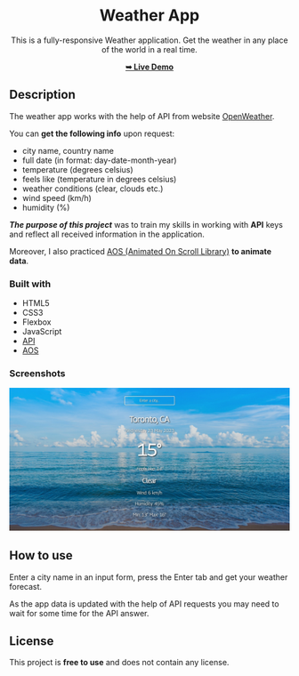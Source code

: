 <div align="center">

# Weather App

This is a fully-responsive Weather application. Get the weather in any place of the world in a real time.

<a href="https://weather-app-real-time.netlify.app/"><strong>➥ Live Demo</strong></a> 

</div>

## Description

The weather app works with the help of API from website [OpenWeather](https://openweathermap.org/).

You can **get the following info** upon request:

- city name, country name
- full date (in format: day-date-month-year)
- temperature (degrees celsius)
- feels like (temperature in degrees celsius)
- weather conditions (clear, clouds etc.)
- wind speed (km/h)
- humidity (%)

***The purpose of this project*** was to train my skills in working with **API** keys and reflect all received information in the application.

Moreover, I also practiced [AOS (Animated On Scroll Library)](https://michalsnik.github.io/aos/) **to animate data**.

### Built with

- HTML5
- CSS3
- Flexbox
- JavaScript
- [API](https://openweathermap.org/)
- [AOS](https://michalsnik.github.io/aos/)

### Screenshots
![](./screenshot.jpg)

## How to use

Enter a city name in an input form, press the Enter tab and get your weather forecast.

As the app data is updated with the help of API requests you may need to wait for some time for the API answer. 

## License

This project is **free to use** and does not contain any license.
